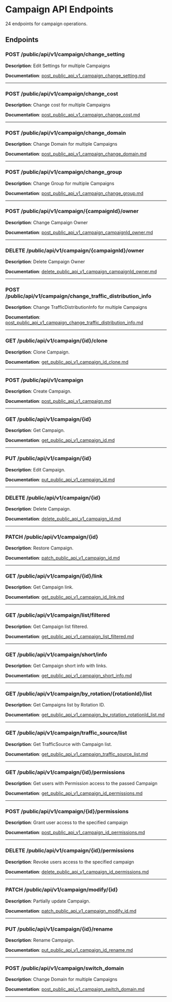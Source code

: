 # Campaign API Endpoints

24 endpoints for campaign operations.

## Endpoints

### POST /public/api/v1/campaign/change_setting

**Description**: Edit Settings for multiple Campaigns

**Documentation**: [post_public_api_v1_campaign_change_setting.md](post_public_api_v1_campaign_change_setting.md)

---

### POST /public/api/v1/campaign/change_cost

**Description**: Change cost for multiple Campaigns

**Documentation**: [post_public_api_v1_campaign_change_cost.md](post_public_api_v1_campaign_change_cost.md)

---

### POST /public/api/v1/campaign/change_domain

**Description**: Change Domain for multiple Campaigns

**Documentation**: [post_public_api_v1_campaign_change_domain.md](post_public_api_v1_campaign_change_domain.md)

---

### POST /public/api/v1/campaign/change_group

**Description**: Change Group for multiple Campaigns

**Documentation**: [post_public_api_v1_campaign_change_group.md](post_public_api_v1_campaign_change_group.md)

---

### POST /public/api/v1/campaign/{campaignId}/owner

**Description**: Change Campaign Owner

**Documentation**: [post_public_api_v1_campaign_campaignId_owner.md](post_public_api_v1_campaign_campaignId_owner.md)

---

### DELETE /public/api/v1/campaign/{campaignId}/owner

**Description**: Delete Campaign Owner

**Documentation**: [delete_public_api_v1_campaign_campaignId_owner.md](delete_public_api_v1_campaign_campaignId_owner.md)

---

### POST /public/api/v1/campaign/change_traffic_distribution_info

**Description**: Change TrafficDistributionInfo for multiple Campaigns

**Documentation**: [post_public_api_v1_campaign_change_traffic_distribution_info.md](post_public_api_v1_campaign_change_traffic_distribution_info.md)

---

### GET /public/api/v1/campaign/{id}/clone

**Description**: Clone Campaign.

**Documentation**: [get_public_api_v1_campaign_id_clone.md](get_public_api_v1_campaign_id_clone.md)

---

### POST /public/api/v1/campaign

**Description**: Create Campaign.

**Documentation**: [post_public_api_v1_campaign.md](post_public_api_v1_campaign.md)

---

### GET /public/api/v1/campaign/{id}

**Description**: Get Campaign.

**Documentation**: [get_public_api_v1_campaign_id.md](get_public_api_v1_campaign_id.md)

---

### PUT /public/api/v1/campaign/{id}

**Description**: Edit Campaign.

**Documentation**: [put_public_api_v1_campaign_id.md](put_public_api_v1_campaign_id.md)

---

### DELETE /public/api/v1/campaign/{id}

**Description**: Delete Campaign.

**Documentation**: [delete_public_api_v1_campaign_id.md](delete_public_api_v1_campaign_id.md)

---

### PATCH /public/api/v1/campaign/{id}

**Description**: Restore Campaign.

**Documentation**: [patch_public_api_v1_campaign_id.md](patch_public_api_v1_campaign_id.md)

---

### GET /public/api/v1/campaign/{id}/link

**Description**: Get Campaign link.

**Documentation**: [get_public_api_v1_campaign_id_link.md](get_public_api_v1_campaign_id_link.md)

---

### GET /public/api/v1/campaign/list/filtered

**Description**: Get Campaign list filtered.

**Documentation**: [get_public_api_v1_campaign_list_filtered.md](get_public_api_v1_campaign_list_filtered.md)

---

### GET /public/api/v1/campaign/short/info

**Description**: Get Campaign short info with links.

**Documentation**: [get_public_api_v1_campaign_short_info.md](get_public_api_v1_campaign_short_info.md)

---

### GET /public/api/v1/campaign/by_rotation/{rotationId}/list

**Description**: Get Campaigns list by Rotation ID.

**Documentation**: [get_public_api_v1_campaign_by_rotation_rotationId_list.md](get_public_api_v1_campaign_by_rotation_rotationId_list.md)

---

### GET /public/api/v1/campaign/traffic_source/list

**Description**: Get TrafficSource with Campaign list.

**Documentation**: [get_public_api_v1_campaign_traffic_source_list.md](get_public_api_v1_campaign_traffic_source_list.md)

---

### GET /public/api/v1/campaign/{id}/permissions

**Description**: Get users with Permission access to the passed Campaign

**Documentation**: [get_public_api_v1_campaign_id_permissions.md](get_public_api_v1_campaign_id_permissions.md)

---

### POST /public/api/v1/campaign/{id}/permissions

**Description**: Grant user access to the specified campaign

**Documentation**: [post_public_api_v1_campaign_id_permissions.md](post_public_api_v1_campaign_id_permissions.md)

---

### DELETE /public/api/v1/campaign/{id}/permissions

**Description**: Revoke users access to the specified campaign

**Documentation**: [delete_public_api_v1_campaign_id_permissions.md](delete_public_api_v1_campaign_id_permissions.md)

---

### PATCH /public/api/v1/campaign/modify/{id}

**Description**: Partially update Campaign.

**Documentation**: [patch_public_api_v1_campaign_modify_id.md](patch_public_api_v1_campaign_modify_id.md)

---

### PUT /public/api/v1/campaign/{id}/rename

**Description**: Rename Campaign.

**Documentation**: [put_public_api_v1_campaign_id_rename.md](put_public_api_v1_campaign_id_rename.md)

---

### POST /public/api/v1/campaign/switch_domain

**Description**: Change Domain for multiple Campaigns

**Documentation**: [post_public_api_v1_campaign_switch_domain.md](post_public_api_v1_campaign_switch_domain.md)

---


